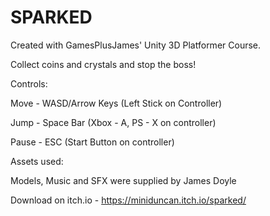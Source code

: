 # SPARKED

Created with GamesPlusJames' Unity 3D Platformer Course.

Collect coins and crystals and stop the boss!

Controls:

Move - WASD/Arrow Keys (Left Stick on Controller)

Jump - Space Bar (Xbox - A, PS - X on controller)

Pause - ESC (Start Button on controller)

Assets used:

Models, Music and SFX were supplied by James Doyle

Download on itch.io - https://miniduncan.itch.io/sparked/
